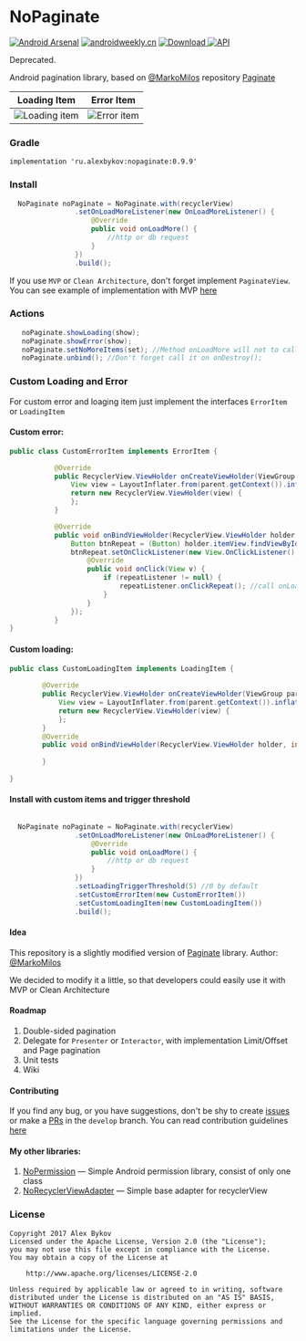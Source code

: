 # NoPaginate
[![Android Arsenal](https://img.shields.io/badge/Android%20Arsenal-NoPaginate-blue.svg?style=flat)](https://android-arsenal.com/details/1/6300)
[![androidweekly.cn](https://img.shields.io/badge/androidweekly.cn-%23156-red.svg)](http://androidweekly.cn/android-dev-weekly-issue-156/)
 [ ![Download](https://api.bintray.com/packages/nonews/maven/nopaginate/images/download.svg) ](https://bintray.com/nonews/maven/nopaginate/_latestVersion)
 [![API](https://img.shields.io/badge/API-15%2B-blue.svg?style=flat)](https://android-arsenal.com/api?level=null)

Deprecated. 

Android pagination library, based on [@MarkoMilos](https://github.com/MarkoMilos) repository [Paginate](https://github.com/MarkoMilos/Paginate)





Loading Item           |  Error Item
:-------------------------:|:-------------------------:
![](https://github.com/NoNews/NoPaginate/blob/master/art/loading.jpg "Loading item")  | ![](https://github.com/NoNews/NoPaginate/blob/master/art/error.jpg "Error item")



### Gradle

```
implementation 'ru.alexbykov:nopaginate:0.9.9'
```

### Install
```java
  NoPaginate noPaginate = NoPaginate.with(recyclerView)
                .setOnLoadMoreListener(new OnLoadMoreListener() {
                    @Override
                    public void onLoadMore() {
                        //http or db request
                    }
                })
                .build();
```



If you use ```MVP``` or ```Clean Architecture```, don't forget implement ```PaginateView```.
You can see example of implementation with MVP [here](https://github.com/NoNews/NoPaginate/tree/master/sample/src/main/java/ru/alexbykov/pagination)

### Actions
```java
   noPaginate.showLoading(show);
   noPaginate.showError(show);
   noPaginate.setNoMoreItems(set); //Method onLoadMore will not to call
   noPaginate.unbind(); //Don't forget call it on onDestroy();
```

### Custom Loading and Error
For custom error and loaging item just implement the interfaces ```ErrorItem``` or ```LoadingItem```

#### Custom error:
```java
public class CustomErrorItem implements ErrorItem {

           @Override
           public RecyclerView.ViewHolder onCreateViewHolder(ViewGroup parent, int viewType) {
               View view = LayoutInflater.from(parent.getContext()).inflate(R.layout.item_error, parent, false);
               return new RecyclerView.ViewHolder(view) {
               };
           }

           @Override
           public void onBindViewHolder(RecyclerView.ViewHolder holder, int position, final OnRepeatListener repeatListener) {
               Button btnRepeat = (Button) holder.itemView.findViewById(R.id.btnRepeat);
               btnRepeat.setOnClickListener(new View.OnClickListener() {
                   @Override
                   public void onClick(View v) {
                       if (repeatListener != null) {
                           repeatListener.onClickRepeat(); //call onLoadMore
                       }
                   }
               });
           }
}
```


#### Custom loading:
```java
public class CustomLoadingItem implements LoadingItem {
   
        @Override
        public RecyclerView.ViewHolder onCreateViewHolder(ViewGroup parent, int viewType) {
            View view = LayoutInflater.from(parent.getContext()).inflate(R.layout.item_loading, parent, false);
            return new RecyclerView.ViewHolder(view) {
            };
        }
        @Override
        public void onBindViewHolder(RecyclerView.ViewHolder holder, int position) {
   
        }
   
}
```

#### Install with custom items and trigger threshold

```java

  NoPaginate noPaginate = NoPaginate.with(recyclerView)
                .setOnLoadMoreListener(new OnLoadMoreListener() {
                    @Override
                    public void onLoadMore() {
                        //http or db request
                    }
                })
                .setLoadingTriggerThreshold(5) //0 by default
                .setCustomErrorItem(new CustomErrorItem())
                .setCustomLoadingItem(new CustomLoadingItem())
                .build();
```


#### Idea
This repository is a slightly modified version of [Paginate](https://github.com/MarkoMilos/Paginate) library.
Author: [@MarkoMilos](https://github.com/MarkoMilos)

We decided to modify it a little, so that developers could easily use it with MVP or Clean Architecture


#### Roadmap
1. Double-sided pagination
2. Delegate for ```Presenter``` or ```Interactor```, with implementation Limit/Offset and Page pagination
3. Unit tests
4. Wiki

#### Contributing

If you find any bug, or you have suggestions, don't be shy to create [issues](https://github.com/NoNews/NoPaginate/issues) or make a [PRs](https://github.com/NoNews/NoPaginate/pulls) in the `develop` branch.
You can read contribution guidelines [here](https://github.com/NoNews/NoPaginate/blob/master/CONTRIBUTING.md)

#### My other libraries:
1. [NoPermission](https://github.com/NoNews/NoPermission) — Simple Android permission library, consist of only one class
1. [NoRecyclerViewAdapter](https://github.com/NoNews/NoRecyclerViewAdapter) — Simple base adapter for recyclerView
### License
```
Copyright 2017 Alex Bykov
Licensed under the Apache License, Version 2.0 (the "License");
you may not use this file except in compliance with the License.
You may obtain a copy of the License at

    http://www.apache.org/licenses/LICENSE-2.0

Unless required by applicable law or agreed to in writing, software
distributed under the License is distributed on an "AS IS" BASIS,
WITHOUT WARRANTIES OR CONDITIONS OF ANY KIND, either express or implied.
See the License for the specific language governing permissions and
limitations under the License.
```
